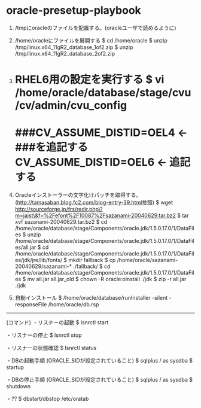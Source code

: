 # oracle-presetup-playbook

1. /tmpにoracleのファイルを配置する。(oracleユーザで読めるように)

2. /home/oracleにファイルを展開する
   $ cd /home/oracle
   $ unzip /tmp/linux.x64_11gR2_database_1of2.zip
   $ unzip /tmp/linux.x64_11gR2_database_2of2.zip

3. RHEL6用の設定を実行する
   $ vi /home/oracle/database/stage/cvu/cv/admin/cvu_config
   ============================================================
   ###CV_ASSUME_DISTID=OEL4 <- ###を追記する
   CV_ASSUME_DISTID=OEL6 <- 追記する
   ============================================================

4. Oracleインストーラーの文字化けパッチを取得する。
   (http://tamasaban.blog.fc2.com/blog-entry-39.html参照)
   $ wget http://sourceforge.jp/frs/redir.php\?m=jaist\&f=%2Fefont%2F10087%2Fsazanami-20040629.tar.bz2
   $ tar xvf sazanami-20040629.tar.bz2
   $ cd /home/oracle/database/stage/Components/oracle.jdk/1.5.0.17.0/1/DataFiles
   $ unzip /home/oracle/database/stage/Components/oracle.jdk/1.5.0.17.0/1/DataFiles/all.jar
   $ cd /home/oracle/database/stage/Components/oracle.jdk/1.5.0.17.0/1/DataFiles/jdk/jre/lib/fonts/
   $ mkdir fallback
   $ cp /home/oracle/sazanami-20040629/sazanami-* ./fallback/
   $ cd /home/oracle/database/stage/Components/oracle.jdk/1.5.0.17.0/1/DataFiles
   $ mv all.jar all.jar_old
   $ chown -R oracle:oinstall ./jdk
   $ zip -r all.jar ./jdk

5. 自動インストール
   $ /home/oracle/database/runInstaller -silent -responseFile /home/oracle/db.rsp

------------------------------------------------------------
(コマンド)
・リスナーの起動
  $ lsnrctl start

・リスナーの停止
  $ lsnrctl stop

・リスナーの状態確認
  $ lsnrctl status

・DBの起動手順
  (ORACLE_SIDが設定されていること)
  $ sqlplus / as sysdba
  $ startup

・DBの停止手順
  (ORACLE_SIDが設定されていること)
  $ sqlplus / as sysdba
  $ shutdown

・??
  $ dbstart/dbstop
    /etc/oratab